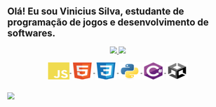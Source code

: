 ## Olá! Eu sou Vinicius Silva, estudante de programação de jogos e desenvolvimento de softwares.

<div align="center">
  <a href="https://github.com/ViniciusSouzaSilva">
  <img height="150em" src="https://github-readme-stats.vercel.app/api?username=ViniciusSouzaSilva&show_icons=true&theme=dark&include_all_commits=true&count_private=true"/>
  <img height="150em" src="https://github-readme-stats.vercel.app/api/top-langs/?username=ViniciusSouzaSilva&layout=compact&langs_count=7&theme=dark"/>
</div>
  
<div style="display: inline_block" align="center"><br>
  <img align="center" alt="Javascript" height="40" width="50" src="https://raw.githubusercontent.com/devicons/devicon/master/icons/javascript/javascript-plain.svg">
  <img align="center" alt="HTML" height="40" width="50" src="https://raw.githubusercontent.com/devicons/devicon/master/icons/html5/html5-original.svg">
  <img align="center" alt="CSS" height="40" width="50" src="https://raw.githubusercontent.com/devicons/devicon/master/icons/css3/css3-original.svg">
  <img align="center" alt="Python" height="40" width="50" src="https://raw.githubusercontent.com/devicons/devicon/master/icons/python/python-original.svg">
  <img align="center" alt="Csharp" height="40" width="50" src="https://raw.githubusercontent.com/devicons/devicon/master/icons/csharp/csharp-original.svg">
  <img align="center" alt="Unity" height="40" width="50" src="https://github.com/devicons/devicon/blob/master/icons/unity/unity-original.svg">
</div>
  
  ##
  
<div>
  <a href="https://www.linkedin.com/in/vin%C3%ADcius-souza-28b9101a1" target="_blank"><img src="https://img.shields.io/badge/LinkedIn-0077B5?style=for-the-badge&logo=linkedin&logoColor=white" target="_blank"></a>
</div>
